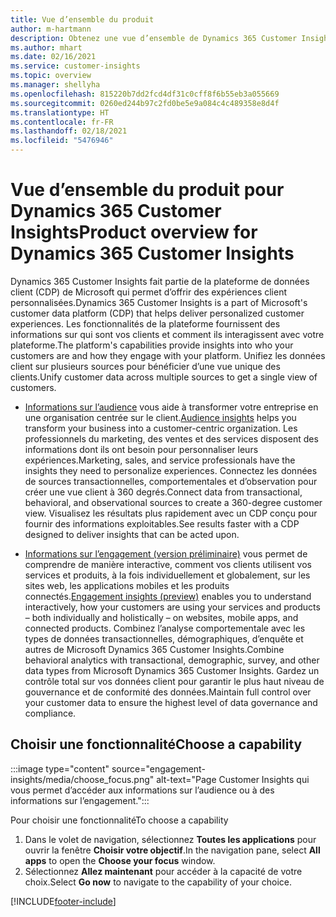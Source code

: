 ```yaml
---
title: Vue d’ensemble du produit
author: m-hartmann
description: Obtenez une vue d’ensemble de Dynamics 365 Customer Insights et de ses fonctionnalités.
ms.author: mhart
ms.date: 02/16/2021
ms.service: customer-insights
ms.topic: overview
ms.manager: shellyha
ms.openlocfilehash: 815220b7dd2fcd4df31c0cff8f6b55eb3a055669
ms.sourcegitcommit: 0260ed244b97c2fd0be5e9a084c4c489358e8d4f
ms.translationtype: HT
ms.contentlocale: fr-FR
ms.lasthandoff: 02/18/2021
ms.locfileid: "5476946"
---
```

# <a name="product-overview-for-dynamics-365-customer-insights"></a><span data-ttu-id="3e502-103">Vue d’ensemble du produit pour Dynamics 365 Customer Insights</span><span class="sxs-lookup"><span data-stu-id="3e502-103">Product overview for Dynamics 365 Customer Insights</span></span>

<span data-ttu-id="3e502-104">Dynamics 365 Customer Insights fait partie de la plateforme de données client (CDP) de Microsoft qui permet d’offrir des expériences client personnalisées.</span><span class="sxs-lookup"><span data-stu-id="3e502-104">Dynamics 365 Customer Insights is a part of Microsoft's customer data platform (CDP) that helps deliver personalized customer experiences.</span></span> <span data-ttu-id="3e502-105">Les fonctionnalités de la plateforme fournissent des informations sur qui sont vos clients et comment ils interagissent avec votre plateforme.</span><span class="sxs-lookup"><span data-stu-id="3e502-105">The platform's capabilities provide insights into who your customers are and how they engage with your platform.</span></span> <span data-ttu-id="3e502-106">Unifiez les données client sur plusieurs sources pour bénéficier d’une vue unique des clients.</span><span class="sxs-lookup"><span data-stu-id="3e502-106">Unify customer data across multiple sources to get a single view of customers.</span></span>


- <span data-ttu-id="3e502-107">[Informations sur l’audience](audience-insights/overview.md) vous aide à transformer votre entreprise en une organisation centrée sur le client.</span><span class="sxs-lookup"><span data-stu-id="3e502-107">[Audience insights](audience-insights/overview.md) helps you transform your business into a customer-centric organization.</span></span> <span data-ttu-id="3e502-108">Les professionnels du marketing, des ventes et des services disposent des informations dont ils ont besoin pour personnaliser leurs expériences.</span><span class="sxs-lookup"><span data-stu-id="3e502-108">Marketing, sales, and service professionals have the insights they need to personalize experiences.</span></span> <span data-ttu-id="3e502-109">Connectez les données de sources transactionnelles, comportementales et d’observation pour créer une vue client à 360 degrés.</span><span class="sxs-lookup"><span data-stu-id="3e502-109">Connect data from transactional, behavioral, and observational sources to create a 360-degree customer view.</span></span> <span data-ttu-id="3e502-110">Visualisez les résultats plus rapidement avec un CDP conçu pour fournir des informations exploitables.</span><span class="sxs-lookup"><span data-stu-id="3e502-110">See results faster with a CDP designed to deliver insights that can be acted upon.</span></span> 

- <span data-ttu-id="3e502-111">[Informations sur l’engagement (version préliminaire)](engagement-insights/index.yml) vous permet de comprendre de manière interactive, comment vos clients utilisent vos services et produits, à la fois individuellement et globalement, sur les sites web, les applications mobiles et les produits connectés.</span><span class="sxs-lookup"><span data-stu-id="3e502-111">[Engagement insights (preview)](engagement-insights/index.yml) enables you to understand interactively, how your customers are using your services and products – both individually and holistically – on websites, mobile apps, and connected products.</span></span> <span data-ttu-id="3e502-112">Combinez l’analyse comportementale avec les types de données transactionnelles, démographiques, d’enquête et autres de Microsoft Dynamics 365 Customer Insights.</span><span class="sxs-lookup"><span data-stu-id="3e502-112">Combine behavioral analytics with transactional, demographic, survey, and other data types from Microsoft Dynamics 365 Customer Insights.</span></span> <span data-ttu-id="3e502-113">Gardez un contrôle total sur vos données client pour garantir le plus haut niveau de gouvernance et de conformité des données.</span><span class="sxs-lookup"><span data-stu-id="3e502-113">Maintain full control over your customer data to ensure the highest level of data governance and compliance.</span></span>
 
## <a name="choose-a-capability"></a><span data-ttu-id="3e502-114">Choisir une fonctionnalité</span><span class="sxs-lookup"><span data-stu-id="3e502-114">Choose a capability</span></span>

:::image type="content" source="engagement-insights/media/choose_focus.png" alt-text="Page Customer Insights qui vous permet d’accéder aux informations sur l’audience ou à des informations sur l’engagement.":::

<span data-ttu-id="3e502-116">Pour choisir une fonctionnalité</span><span class="sxs-lookup"><span data-stu-id="3e502-116">To choose a capability</span></span>

1. <span data-ttu-id="3e502-117">Dans le volet de navigation, sélectionnez **Toutes les applications** pour ouvrir la fenêtre **Choisir votre objectif**.</span><span class="sxs-lookup"><span data-stu-id="3e502-117">In the navigation pane, select **All apps** to open the **Choose your focus** window.</span></span>
1. <span data-ttu-id="3e502-118">Sélectionnez **Allez maintenant** pour accéder à la capacité de votre choix.</span><span class="sxs-lookup"><span data-stu-id="3e502-118">Select **Go now** to navigate to the capability of your choice.</span></span>


[!INCLUDE[footer-include](includes/footer-banner.md)]